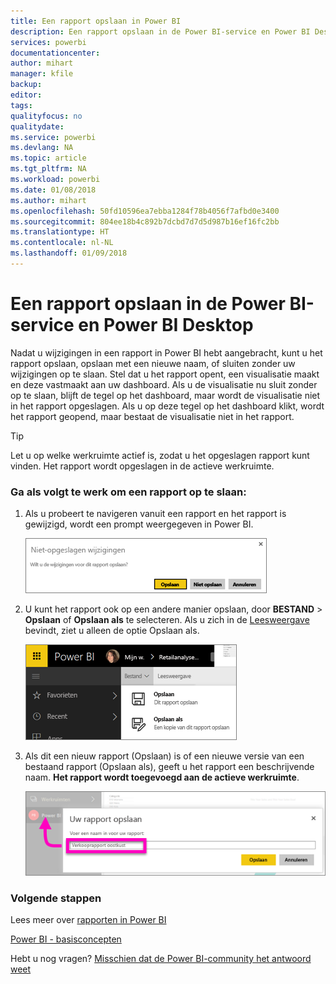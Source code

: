 ```yaml
---
title: Een rapport opslaan in Power BI
description: Een rapport opslaan in de Power BI-service en Power BI Desktop
services: powerbi
documentationcenter: 
author: mihart
manager: kfile
backup: 
editor: 
tags: 
qualityfocus: no
qualitydate: 
ms.service: powerbi
ms.devlang: NA
ms.topic: article
ms.tgt_pltfrm: NA
ms.workload: powerbi
ms.date: 01/08/2018
ms.author: mihart
ms.openlocfilehash: 50fd10596ea7ebba1284f78b4056f7afbd0e3400
ms.sourcegitcommit: 804ee18b4c892b7dcbd7d7d5d987b16ef16fc2bb
ms.translationtype: HT
ms.contentlocale: nl-NL
ms.lasthandoff: 01/09/2018
---
```

# <a name="save-a-report-in-power-bi-service-and-power-bi-desktop"></a>Een rapport opslaan in de Power BI-service en Power BI Desktop
Nadat u wijzigingen in een rapport in Power BI hebt aangebracht, kunt u het rapport opslaan, opslaan met een nieuwe naam, of sluiten zonder uw wijzigingen op te slaan. Stel dat u het rapport opent, een visualisatie maakt en deze vastmaakt aan uw dashboard. Als u de visualisatie nu sluit zonder op te slaan, blijft de tegel op het dashboard, maar wordt de visualisatie niet in het rapport opgeslagen. Als u op deze tegel op het dashboard klikt, wordt het rapport geopend, maar bestaat de visualisatie niet in het rapport.

> [!TIP]
> Let u op welke werkruimte actief is, zodat u het opgeslagen rapport kunt vinden. Het rapport wordt opgeslagen in de actieve werkruimte.
> 
> 

### <a name="to-save-a-report"></a>Ga als volgt te werk om een rapport op te slaan:
1. Als u probeert te navigeren vanuit een rapport en het rapport is gewijzigd, wordt een prompt weergegeven in Power BI.
   
   ![](media/service-report-save/power-bi-unsaved.png)
2. U kunt het rapport ook op een andere manier opslaan, door **BESTAND** \> **Opslaan** of **Opslaan als** te selecteren. Als u zich in de [Leesweergave](service-reading-view-and-editing-view.md) bevindt, ziet u alleen de optie Opslaan als. 
   
   ![](media/service-report-save/power-bi-save-new.png)
3. Als dit een nieuw rapport (Opslaan) is of een nieuwe versie van een bestaand rapport (Opslaan als), geeft u het rapport een beschrijvende naam.  **Het rapport wordt toegevoegd aan de actieve werkruimte**.
   
    ![](media/service-report-save/power-bi-save-dialog.png)

### <a name="next-steps"></a>Volgende stappen
Lees meer over [rapporten in Power BI](service-reports.md)

[Power BI - basisconcepten](service-basic-concepts.md)

Hebt u nog vragen? [Misschien dat de Power BI-community het antwoord weet](http://community.powerbi.com/)

